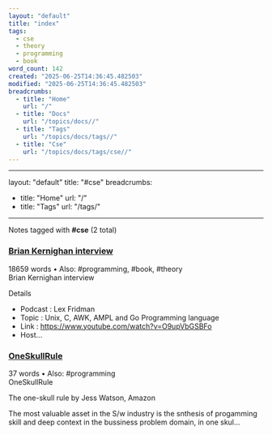 ```yaml
---
layout: "default"
title: "index"
tags:
  - cse
  - theory
  - programming
  - book
word_count: 142
created: "2025-06-25T14:36:45.482503"
modified: "2025-06-25T14:36:45.482503"
breadcrumbs:
  - title: "Home"
    url: "/"
  - title: "Docs"
    url: "/topics/docs//"
  - title: "Tags"
    url: "/topics/docs/tags//"
  - title: "Cse"
    url: "/topics/docs/tags/cse//"
---
```

---
layout: "default"
title: "#cse"
breadcrumbs:
  - title: "Home"
    url: "/"
  - title: "Tags"
    url: "/tags/"
---
Notes tagged with **#cse** (2 total)

<div class="note-grid">

<div class="note-card">
    <h3><a href="people/brian-kernighan-interview/">Brian Kernighan interview</a></h3>
    <div class="note-meta">
        18659 words
        • Also: #programming, #book, #theory
    </div>
    <div class="note-excerpt">Brian Kernighan interview

 Details

- Podcast     : Lex Fridman
- Topic       : Unix, C, AWK, AMPL and Go Programming language
- Link        : <https://www.youtube.com/watch?v=O9upVbGSBFo>
- Host...</div>
</div>

<div class="note-card">
    <h3><a href="oneskullrule/">OneSkullRule</a></h3>
    <div class="note-meta">
        37 words
        • Also: #programming
    </div>
    <div class="note-excerpt">OneSkullRule

The one-skull rule by Jess Watson, Amazon

The most valuable asset in the S/w industry is the snthesis of progamming skill and deep context in the bussiness problem domain, in one skul...</div>
</div>
</div>